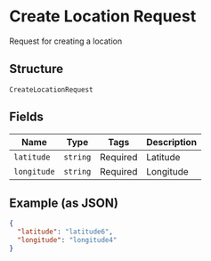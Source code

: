 
# Create Location Request

Request for creating a location

## Structure

`CreateLocationRequest`

## Fields

| Name | Type | Tags | Description |
|  --- | --- | --- | --- |
| `latitude` | `string` | Required | Latitude |
| `longitude` | `string` | Required | Longitude |

## Example (as JSON)

```json
{
  "latitude": "latitude6",
  "longitude": "longitude4"
}
```

